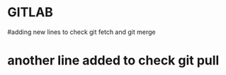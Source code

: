 # GITLAB
#adding new lines to check git fetch and git merge
# another line added to check git pull 
